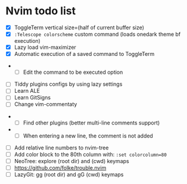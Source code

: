 # Nvim todo list

- [x] ToggleTerm vertical size=(half of current buffer size)
- [x] `:Telescope colorscheme` custom command (loads onedark theme bf execution)
- [x] Lazy load vim-maximizer
- [x] Automatic execution of a saved command to ToggleTerm
- - [ ] Edit the command to be executed option
- [ ] Tiddy plugins configs by using lazy settings
- [ ] Learn ALE
- [ ] Learn GitSigns
- [ ] Change vim-commentaty
- - [ ] Find other plugins (better multi-line comments support)
- - [ ] When entering a new line, the comment is not added
- [ ] Add relative line numbers to nvim-tree
- [ ] Add color block to the 80th column with: `:set colorcolumn=80`
- [ ] NeoTree: explore (root dir) and (cwd) keymaps
- [ ] https://github.com/folke/trouble.nvim
- [ ] LazyGit: <leader>gg (root dir) and <leader>gG (cwd) keymaps
